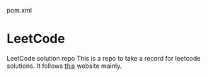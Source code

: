 pom.xml
# LeetCode
LeetCode solution repo
This is a repo to take a record for leetcode solutions. It follows [this](https://programmercarl.com/) website mainly.
